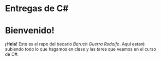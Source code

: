 # Entregas de C#

Bienvenido!
===

**¡Hola!** Este es el repo del becario *Baruch Guerra Rodolfo*. Aquí estaré subiendo todo lo que hagamos en clase y las tares que veamos en el curso de C#.

